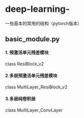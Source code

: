 # deep-learning-
一些基本的常用的结构（pytorch版本）

## basic_module.py

#### 1. 预激活单元残差模块
class ResiBlock_v2

#### 2.多层预激活单元残差模块
class MultiLayer_ResiBlock_v2

#### 3.多层纯卷积层
class MultiLayer_ConvLayer

